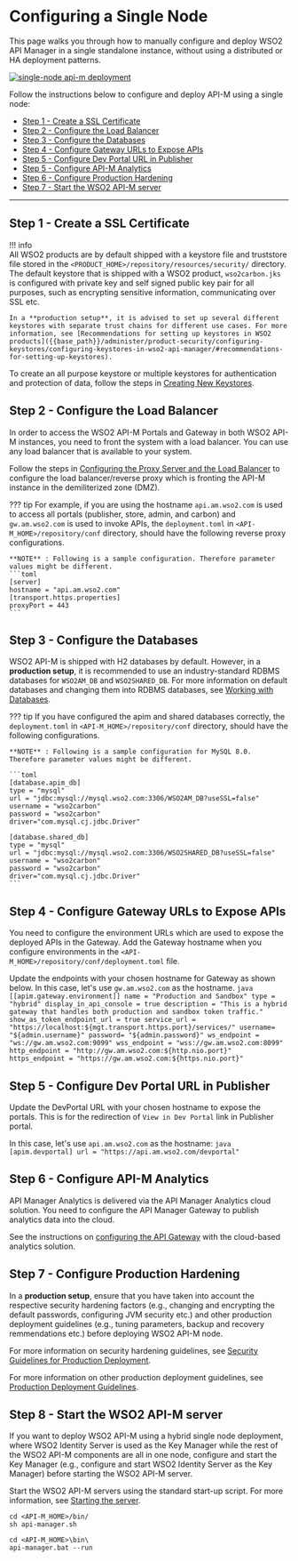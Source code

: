 # Configuring a Single Node

This page walks you through how to manually configure and deploy WSO2 API Manager in a single standalone instance, without using a distributed or HA deployment patterns. 

<a href="{{base_path}}/assets/img/setup-and-install/single-node-apim-deployment.png"><img src="{{base_path}}/assets/img/setup-and-install/single-node-apim-deployment.png" alt="single-node api-m deployment"></a>

Follow the instructions below to configure and deploy API-M using a single node:

-   [Step 1 - Create a SSL Certificate](#step-1-create-a-ssl-certificate)
-   [Step 2 - Configure the Load Balancer](#step-2-configure-the-load-balancer)
-   [Step 3 - Configure the Databases](#step-3-configure-the-databases)
-   [Step 4 - Configure Gateway URLs to Expose APIs](#step-4-configure-gateway-urls-to-expose-apis)
-   [Step 5 - Configure Dev Portal URL in Publisher](#step-5-configure-dev-portal-url-in-publisher)
-   [Step 5 - Configure API-M Analytics](#step-5-configure-api-m-analytics)
-   [Step 6 - Configure Production Hardening](#step-6-configure-production-hardening)
-   [Step 7 - Start the WSO2 API-M server](#step-7-start-the-wso2-api-m-server)

----------------------------

## Step 1 - Create a SSL Certificate

!!! info   
    All WSO2 products are by default shipped with a keystore file and truststore file stored in the 
    `<PRODUCT_HOME>/repository/resources/security/` directory. The default keystore that is shipped with a WSO2 product, 
    `wso2carbon.jks` is configured with private key and self signed public key pair for all purposes, such as encrypting 
    sensitive information, communicating over SSL etc. 
    
    In a **production setup**, it is advised to set up several different keystores with separate trust chains for different use cases. For more information, see [Recommendations for setting up keystores in WSO2 products]({{base_path}}/administer/product-security/configuring-keystores/configuring-keystores-in-wso2-api-manager/#recommendations-for-setting-up-keystores).

To create an all purpose keystore or multiple keystores for authentication and protection of data, follow the steps in [Creating New Keystores]({{base_path}}/administer/product-security/configuring-keystores/keystore-basics/creating-new-keystores/).

## Step 2 - Configure the Load Balancer

In order to access the WSO2 API-M Portals and Gateway in both WSO2 API-M instances, you need to front the system with a load balancer. You can use any load balancer that is available to your system.

Follow the steps in [Configuring the Proxy Server and the Load Balancer]({{base_path}}/install-and-setup/deploying-wso2-api-manager/configuring-the-proxy-server-and-the-load-balancer) to configure the load balancer/reverse proxy which is fronting the API-M instance in the demiliterized zone (DMZ).

??? tip
    For example, if you are using the hostname `api.am.wso2.com` is used to access all portals (publisher, store, admin, and carbon) and `gw.am.wso2.com` is used to invoke APIs, the `deployment.toml` in `<API-M_HOME>/repository/conf` directory, should have the following reverse proxy configurations.

    **NOTE** : Following is a sample configuration. Therefore parameter values might be different.
    ```toml
    [server]
    hostname = "api.am.wso2.com"
    [transport.https.properties]
    proxyPort = 443
    ```

## Step 3 - Configure the Databases

WSO2 API-M is shipped with H2 databases by default. However, in a **production setup**, it is recommended to use an industry-standard RDBMS databases for  `WSO2AM_DB` and `WSO2SHARED_DB`. For more information on default databases and changing them into RDBMS databases, see [Working with Databases]({{base_path}}/install-and-setup/setting-up-databases/overview/).

??? tip
    If you have configured the apim and shared databases correctly, the `deployment.toml` in `<API-M_HOME>/repository/conf` 
    directory, should have the following configurations.

    **NOTE** : Following is a sample configuration for MySQL 8.0. Therefore parameter values might be different.

    ```toml
    [database.apim_db]
    type = "mysql"
    url = "jdbc:mysql://mysql.wso2.com:3306/WSO2AM_DB?useSSL=false"
    username = "wso2carbon"
    password = "wso2carbon"
    driver="com.mysql.cj.jdbc.Driver"

    [database.shared_db]
    type = "mysql"
    url = "jdbc:mysql://mysql.wso2.com:3306/WSO2SHARED_DB?useSSL=false"
    username = "wso2carbon"
    password = "wso2carbon"
    driver="com.mysql.cj.jdbc.Driver"
    ```

## Step 4 - Configure Gateway URLs to Expose APIs

You need to configure the environment URLs which are used to expose the deployed APIs in the Gateway. Add the Gateway 
hostname when you configure environments in the `<API-M_HOME>/repository/conf/deployment.toml` file. 

Update the endpoints with your chosen hostname for Gateway as shown below. 
In this case, let's use `gw.am.wso2.com` as the hostname.
    ``` java
    [[apim.gateway.environment]]
    name = "Production and Sandbox"
    type = "hybrid"
    display_in_api_console = true
    description = "This is a hybrid gateway that handles both production and sandbox token traffic."
    show_as_token_endpoint_url = true
    service_url = "https://localhost:${mgt.transport.https.port}/services/"
    username= "${admin.username}"
    password= "${admin.password}"
    ws_endpoint = "ws://gw.am.wso2.com:9099"
    wss_endpoint = "wss://gw.am.wso2.com:8099"
    http_endpoint = "http://gw.am.wso2.com:${http.nio.port}"
    https_endpoint = "https://gw.am.wso2.com:${https.nio.port}"
    ```    
## Step 5 - Configure Dev Portal URL in Publisher

Update the DevPortal URL with your chosen hostname to expose the portals. This is for the redirection of 
`View in Dev Portal` link in Publisher portal.  

In this case, let's use `api.am.wso2.com` as the hostname:
    ```java
    [apim.devportal]
    url = "https://api.am.wso2.com/devportal"
    ```

## Step 6 - Configure API-M Analytics

API Manager Analytics is delivered via the API Manager Analytics cloud solution. You need to configure the API Manager Gateway to publish analytics data into the cloud.

See the instructions on [configuring the API Gateway]({{base_path}}/observe/api-manager-analytics/configure-analytics/configure-synapse-gateway) with the cloud-based analytics solution.

## Step 7 - Configure Production Hardening

In a **production setup**, ensure that you have taken into account the respective security hardening factors 
(e.g., changing and encrypting the default passwords, configuring JVM security etc.) and other production deployment 
guidelines (e.g., tuning parameters, backup and recovery remmendations etc.) before deploying WSO2 API-M node. 

For more information on security hardening guidelines, see [Security Guidelines for Production Deployment]({{base_path}}/install-and-setup/deploying-wso2-api-manager/security-guidelines-for-production-deployment/).

For more information on other production deployment guidelines, see [Production Deployment Guidelines]({{base_path}}/install-and-setup/deploying-wso2-api-manager/production-deployment-guidelines/#common-guidelines-and-checklist).
  
## Step 8 - Start the WSO2 API-M server

If you want to deploy WSO2 API-M using a hybrid single node deployment, where WSO2 Identity Server is used as the Key Manager while the rest of the WSO2 API-M components are all in one node, configure and start the Key Manager (e.g., configure and start WSO2 Identity Server as the Key Manager) before starting the WSO2 API-M server.


Start the WSO2 API-M servers using the standard start-up script. For more information, see [Starting the server]({{base_path}}/install-and-setup/installation-guide/running-the-product/#starting-the-server).

```tab="Linux/Mac OS"
cd <API-M_HOME>/bin/
sh api-manager.sh
```

```tab="Windows"
cd <API-M_HOME>\bin\
api-manager.bat --run 
```
